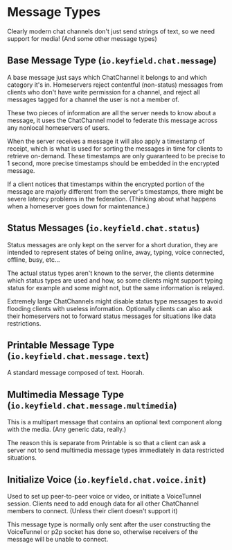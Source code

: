 
# Message Types

Clearly modern chat channels don't just send strings of text, so we need support for media! (And some other message types)

## Base Message Type (`io.keyfield.chat.message`)

A base message just says which ChatChannel it belongs to and which category it's in. Homeservers reject contentful (non-status) messages from clients who don't have write permission for a channel, and reject all messages tagged for a channel the user is not a member of.

These two pieces of information are all the server needs to know about a message, it uses the ChatChannel model to federate this message across any nonlocal homeservers of users.

When the server receives a message it will also apply a timestamp of receipt, which is what is used for sorting the messages in time for clients to retrieve on-demand. These timestamps are only guaranteed to be precise to 1 second, more precise timestamps should be embedded in the encrypted message.

If a client notices that timestamps within the encrypted portion of the message are majorly different from the server's timestamps, there might be severe latency problems in the federation. (Thinking about what happens when a homeserver goes down for maintenance.)

## Status Messages (`io.keyfield.chat.status`)

Status messages are only kept on the server for a short duration, they are intended to represent states of being online, away, typing, voice connected, offline, busy, etc...

The actual status types aren't known to the server, the clients determine which status types are used and how, so some clients might support typing status for example and some might not, but the same information is relayed.

Extremely large ChatChannels might disable status type messages to avoid flooding clients with useless information. Optionally clients can also ask their homeservers not to forward status messages for situations like data restrictions.

## Printable Message Type (`io.keyfield.chat.message.text`)

A standard message composed of text. Hoorah.

## Multimedia Message Type (`io.keyfield.chat.message.multimedia`)

This is a multipart message that contains an optional text component along with the media. (Any generic data, really.)

The reason this is separate from Printable is so that a client can ask a server not to send multimedia message types immediately in data restricted situations.

## Initialize Voice (`io.keyfield.chat.voice.init`)

Used to set up peer-to-peer voice or video, or initiate a VoiceTunnel session. Clients need to add enough data for all other ChatChannel members to connect. (Unless their client doesn't support it)

This message type is normally only sent after the user constructing the VoiceTunnel or p2p socket has done so, otherwise receivers of the message will be unable to connect.
